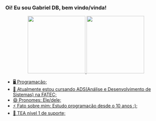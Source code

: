 ### Oi! Eu sou Gabriel DB, bem vindo/vinda!

<div align="center">
  <a href="https://github.com/CoininDev">
  <img height="180em" src="https://github-readme-stats.vercel.app/api?username=CoininDev&show_icons=true&theme=nord&include_all_commits=true&count_private=true"/>
  <img height="180em" src="https://github-readme-stats.vercel.app/api/top-langs/?username=CoininDev&layout=compact&langs_count=7&theme=nord"/>
</div>

- 🖥️ Programação;
- 🚀 Atualmente estou cursando ADS(Análise e Desenvolvimento de Sistemas) na FATEC;
- 😄 Pronomes: Ele/dele;
- ⚡ Fato sobre mim: Estudo programação desde o 10 anos :);
- 🌻 TEA nível 1 de suporte;
